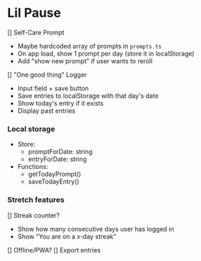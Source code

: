 # Lil Pause

[] Self-Care Prompt

- Maybe hardcoded array of prompts in `prompts.ts`
- On app load, show 1 prompt per day (store it in localStorage)
- Add "show new prompt" if user wants to reroll

[] "One good thing" Logger

- Input field + save button
- Save entries to localStorage with that day's date
- Show today's entry if it exists
- Display past entries

### Local storage

- Store:
  - promptForDate: string
  - entryForDate: string
- Functions:
  - getTodayPrompt()
  - saveTodayEntry()

### Stretch features

[] Streak counter?

- Show how many consecutive days user has logged in
- Show "You are on a x-day streak"

[] Offline/PWA?
[] Export entries
